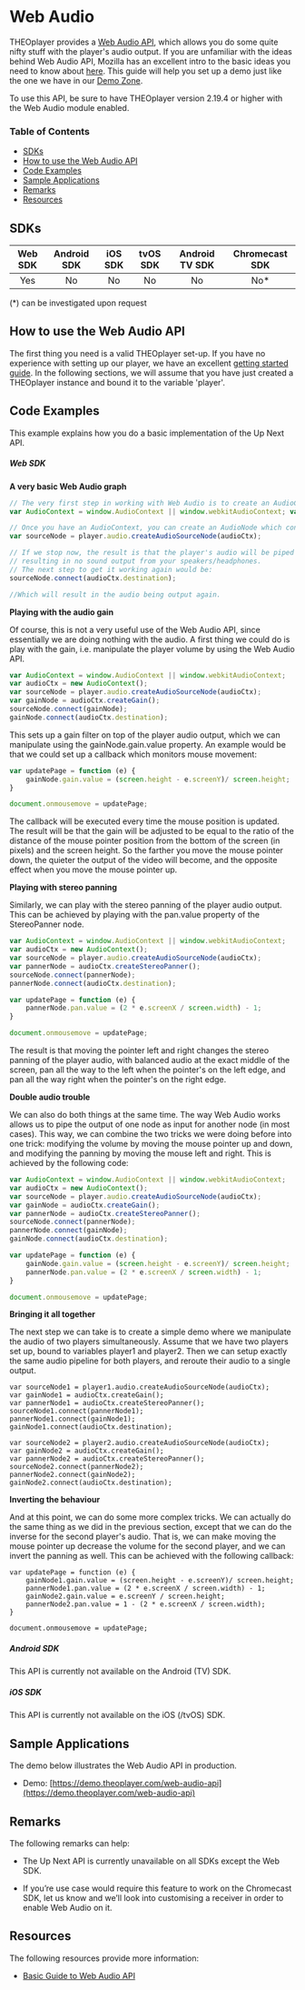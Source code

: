 # Web Audio

THEOplayer provides a [Web Audio API](https://developer.mozilla.org/en-US/docs/Web/API/Web_Audio_API), which allows you do some quite nifty stuff with the player's audio output. If you are unfamiliar with the ideas behind Web Audio API, Mozilla has an excellent intro to the basic ideas you need to know about [here](https://developer.mozilla.org/en-US/docs/Web/API/Web_Audio_API/Basic_concepts_behind_Web_Audio_API). This guide will help you set up a demo just like the one we have in our [Demo Zone](https://demo.theoplayer.com/web-audio-api).

To use this API, be sure to have THEOplayer version 2.19.4 or higher with the Web Audio module enabled.

### Table of Contents
- [SDKs](#sdks)
- [How to use the Web Audio API](#how-to-use-the-web-audio-api)
- [Code Examples](#code-examples)
- [Sample Applications](#sample-applications)
- [Remarks](#remarks)
- [Resources](#resources)

## SDKs


| Web SDK | Android SDK | iOS SDK | tvOS SDK| Android TV SDK | Chromecast SDK |
| :-----: | :---------: | :-----: | :--: | :------------: | :------------: |
|   Yes   |     No     |   No   | No  |      No      |      No*       |
(*) can be investigated upon request

## How to use the Web Audio API

The first thing you need is a valid THEOplayer set-up. If you have no experience with setting up our player, we have an excellent [getting started guide](../../getting-started/01-sdks/01-web/00-getting-started.md). In the following sections, we will assume that you have just created a THEOplayer instance and bound it to the variable 'player'.

## Code Examples

This example explains how you do a basic implementation of the Up Next API.

##### Web SDK

**A very basic Web Audio graph**

```js
// The very first step in working with Web Audio is to create an AudioContext. This can be achieved as follows:
var AudioContext = window.AudioContext || window.webkitAudioContext; var audioCtx = new AudioContext();

// Once you have an AudioContext, you can create an AudioNode which contains the player's audio output:
var sourceNode = player.audio.createAudioSourceNode(audioCtx);

// If we stop now, the result is that the player's audio will be piped into the graph, but will not be connected to any outputs, 
// resulting in no sound output from your speakers/headphones. 
// The next step to get it working again would be:
sourceNode.connect(audioCtx.destination);

//Which will result in the audio being output again.
```

**Playing with the audio gain**

Of course, this is not a very useful use of the Web Audio API, since essentially we are doing nothing with the audio. A first thing we could do is play with the gain, i.e. manipulate the player volume by using the Web Audio API.

```js
var AudioContext = window.AudioContext || window.webkitAudioContext;
var audioCtx = new AudioContext();
var sourceNode = player.audio.createAudioSourceNode(audioCtx);
var gainNode = audioCtx.createGain();
sourceNode.connect(gainNode);
gainNode.connect(audioCtx.destination);
```

This sets up a gain filter on top of the player audio output, which we can manipulate using the gainNode.gain.value property. An example would be that we could set up a callback which monitors mouse movement:

```js
var updatePage = function (e) {
    gainNode.gain.value = (screen.height - e.screenY)/ screen.height;
}

document.onmousemove = updatePage;
```

The callback will be executed every time the mouse position is updated. The result will be that the gain will be adjusted to be equal to the ratio of the distance of the mouse pointer position from the bottom of the screen (in pixels) and the screen height. So the farther you move the mouse pointer down, the quieter the output of the video will become, and the opposite effect when you move the mouse pointer up.

**Playing with stereo panning**

Similarly, we can play with the stereo panning of the player audio output. This can be achieved by playing with the pan.value property of the StereoPanner node.

```js
var AudioContext = window.AudioContext || window.webkitAudioContext;
var audioCtx = new AudioContext();
var sourceNode = player.audio.createAudioSourceNode(audioCtx);
var pannerNode = audioCtx.createStereoPanner();
sourceNode.connect(pannerNode);
pannerNode.connect(audioCtx.destination);

var updatePage = function (e) {
    pannerNode.pan.value = (2 * e.screenX / screen.width) - 1;
}

document.onmousemove = updatePage;
```

The result is that moving the pointer left and right changes the stereo panning of the player audio, with balanced audio at the exact middle of the screen, pan all the way to the left when the pointer's on the left edge, and pan all the way right when the pointer's on the right edge.

**Double audio trouble**

We can also do both things at the same time. The way Web Audio works allows us to pipe the output of one node as input for another node (in most cases). This way, we can combine the two tricks we were doing before into one trick: modifying the volume by moving the mouse pointer up and down, and modifying the panning by moving the mouse left and right. This is achieved by the following code:

```js
var AudioContext = window.AudioContext || window.webkitAudioContext;
var audioCtx = new AudioContext();
var sourceNode = player.audio.createAudioSourceNode(audioCtx);
var gainNode = audioCtx.createGain();
var pannerNode = audioCtx.createStereoPanner();
sourceNode.connect(pannerNode);
pannerNode.connect(gainNode);
gainNode.connect(audioCtx.destination);

var updatePage = function (e) {
    gainNode.gain.value = (screen.height - e.screenY)/ screen.height;
    pannerNode.pan.value = (2 * e.screenX / screen.width) - 1;
}

document.onmousemove = updatePage;
```

**Bringing it all together**

The next step we can take is to create a simple demo where we manipulate the audio of two players simultaneously. Assume that we have two players set up, bound to variables player1 and player2. Then we can setup exactly the same audio pipeline for both players, and reroute their audio to a single output.

```
var sourceNode1 = player1.audio.createAudioSourceNode(audioCtx);
var gainNode1 = audioCtx.createGain();
var pannerNode1 = audioCtx.createStereoPanner();
sourceNode1.connect(pannerNode1);
pannerNode1.connect(gainNode1);
gainNode1.connect(audioCtx.destination);

var sourceNode2 = player2.audio.createAudioSourceNode(audioCtx);
var gainNode2 = audioCtx.createGain();
var pannerNode2 = audioCtx.createStereoPanner();
sourceNode2.connect(pannerNode2);
pannerNode2.connect(gainNode2);
gainNode2.connect(audioCtx.destination);
```

**Inverting the behaviour**

And at this point, we can do some more complex tricks. We can actually do the same thing as we did in the previous section, except that we can do the inverse for the second player's audio. That is, we can make moving the mouse pointer up decrease the volume for the second player, and we can invert the panning as well. This can be achieved with the following callback:

```
var updatePage = function (e) {
    gainNode1.gain.value = (screen.height - e.screenY)/ screen.height;
    pannerNode1.pan.value = (2 * e.screenX / screen.width) - 1;
    gainNode2.gain.value = e.screenY / screen.height;
    pannerNode2.pan.value = 1 - (2 * e.screenX / screen.width);
}

document.onmousemove = updatePage;
```

##### Android SDK

This API is currently not available on the Android (TV) SDK.

##### iOS SDK

This API is currently not available on the iOS (/tvOS) SDK.

## Sample Applications

The demo below illustrates the Web Audio API in production.

- Demo: [https://demo.theoplayer.com/web-audio-api](https://demo.theoplayer.com/web-audio-api)

## Remarks

The following remarks can help:

- The Up Next API is currently unavailable on all SDKs except the Web SDK.

- If you’re use case would require this feature to work on the Chromecast SDK, let us know and we’ll look into customising a receiver in order to enable Web Audio on it.

## Resources
The following resources provide more information:

- [Basic Guide to Web Audio API](../../knowledge-base/03-playback/05-basic-guide-web-audio-api.md)